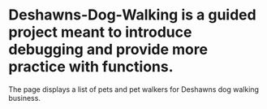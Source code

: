 # Deshawns-Dog-Walking is a guided project meant to introduce debugging and provide more practice with functions. 
The page displays a list of pets and pet walkers for Deshawns dog walking business. 
